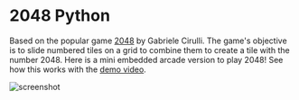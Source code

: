 2048 Python
===========
Based on the popular game [2048](https://github.com/gabrielecirulli/2048) by Gabriele Cirulli. The game's objective is to slide numbered tiles on a grid to combine them to create a tile with the number 2048. Here is a mini embedded arcade version to play 2048! See how this works with the [demo video](demo/2048demo.mp4).


![screenshot](img/screenshot.png)


